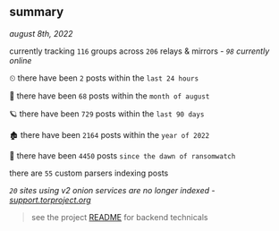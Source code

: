 
## summary
_august 8th, 2022_

currently tracking `116` groups across `206` relays & mirrors - _`98` currently online_

⏲ there have been `2` posts within the `last 24 hours`

🦈 there have been `68` posts within the `month of august`

🪐 there have been `729` posts within the `last 90 days`

🏚 there have been `2164` posts within the `year of 2022`

🦕 there have been `4450` posts `since the dawn of ransomwatch`

there are `55` custom parsers indexing posts

_`20` sites using v2 onion services are no longer indexed - [support.torproject.org](https://support.torproject.org/onionservices/v2-deprecation/)_

> see the project [README](https://github.com/joshhighet/ransomwatch#ransomwatch--) for backend technicals
